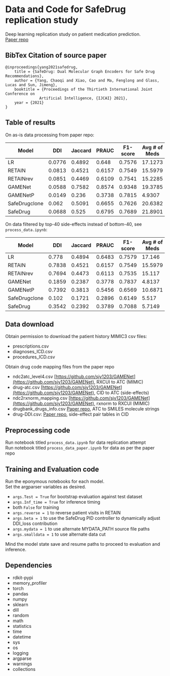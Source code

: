 # Data and Code for SafeDrug replication study
Deep learning replication study on patient medication prediction.  
[Paper repo](https://github.com/ycq091044/SafeDrug)


BibTex Citation of source paper
---
```
@inproceedings{yang2021safedrug,
    title = {SafeDrug: Dual Molecular Graph Encoders for Safe Drug Recommendations},
    author = {Yang, Chaoqi and Xiao, Cao and Ma, Fenglong and Glass, Lucas and Sun, Jimeng},
    booktitle = {Proceedings of the Thirtieth International Joint Conference on
               Artificial Intelligence, {IJCAI} 2021},
    year = {2021}
}
```
Table of results
---
On as-is data processing from paper repo:  

| Model         | DDI    | Jaccard | PRAUC  |       F1-score | Avg # of Meds |
|---------------|--------|---------|--------|----------------|---------------|
| LR            | 0.0776 | 0.4892  | 0.648  | 0.7576         | 17.1273       |
| RETAIN        | 0.0813 | 0.4521  | 0.6157 | 0.7549         | 15.5979       |
| RETAINrev     | 0.0851 | 0.4469  | 0.6109 | 0.7541         | 15.2285       |
| GAMENet       | 0.0588 | 0.7582  | 0.8574 | 0.9348         | 19.3785       |
| GAMENetP      | 0.0149 | 0.236   | 0.3738 | 0.7815         | 4.9307        |
| SafeDrugclone | 0.062  | 0.5091  | 0.6655 | 0.7626         | 20.6382       |
| SafeDrug      | 0.0688 | 0.525   | 0.6795 | 0.7689         | 21.8901       |


On data filtered by top-40 side-effects instead of bottom-40, see `process_data.ipynb`:

| Model         | DDI    | Jaccard | PRAUC  |       F1-score | Avg # of Meds |
|---------------|--------|---------|--------|----------------|---------------|
| LR            | 0.778  | 0.4894  | 0.6483 | 0.7579         | 17.146        |
| RETAIN        | 0.7838 | 0.4521  | 0.6157 | 0.7549         | 15.5979       |
| RETAINrev     | 0.7694 | 0.4473  | 0.6113 | 0.7535         | 15.117        |
| GAMENet       | 0.1859 | 0.2387  | 0.3778 | 0.7837         | 4.8137        |
| GAMENetP      | 0.7392 | 0.3813  | 0.5456 | 0.6569         | 10.6871       |
| SafeDrugclone | 0.102  | 0.1721  | 0.2896 | 0.6149         | 5.517         |
| SafeDrug      | 0.3542 | 0.2392  | 0.3789 | 0.7088         | 5.7149        |


Data download
---
Obtain permission to download the patient history MIMIC3 csv files:
- prescriptions.csv
- diagnoses_ICD.csv
- procedures_ICD.csv

Obtain drug code mapping files from the paper repo
- ndc2atc_level4.csv [https://github.com/sjy1203/GAMENet](https://github.com/sjy1203/GAMENet), RXCUI to ATC (MIMIC)
- drug-atc.csv [https://github.com/sjy1203/GAMENet](https://github.com/sjy1203/GAMENet), CID to ATC (side-effects)
- ndc2rxnorm_mapping.csv [https://github.com/sjy1203/GAMENet](https://github.com/sjy1203/GAMENet), rxnorm to RXCUI (MIMIC)
- drugbank_drugs_info.csv [Paper repo](https://github.com/ycq091044/SafeDrug), ATC to SMILES molecule strings
- drug-DDI.csv: [Paper repo](https://github.com/ycq091044/SafeDrug), side-effect pair tables in CID

Preprocessing code
---
Run notebook titled `process_data.ipynb` for data replication attempt  
Run notebook titled `process_data_paper.ipynb` for data as per the paper repo

Training and Evaluation code
---
Run the eponymous notebooks for each model.  
Set the argparser variables as desired.
- `args.Test = True` for bootstrap evaluation against test dataset
- `args.Inf_time = True` for inference timing
- both `False` for training
- `args.reverse = 1` to reverse patient visits in RETAIN
- `args.beta = 1` to use the SafeDrug PID controller to dynamically adjust DDI_loss contribution
- `args.mydata = 1` to use alternate MYDATA_PATH source file paths
- `args.smalldata = 1` to use alternate data cut

Mind the model state save and resume paths to proceed to evaluation and inference.

Dependencies
---
- rdkit-pypi
- memory_profiler
- torch
- pandas
- numpy
- sklearn
- dill
- random
- math
- statistics
- time
- datetime
- sys
- os
- logging
- argparse
- warnings
- collections
